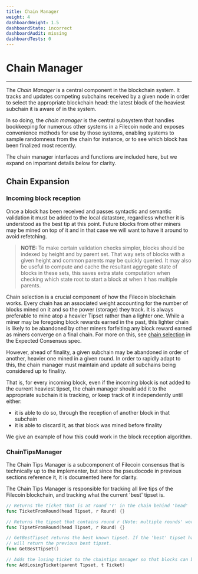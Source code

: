 ```yaml
---
title: Chain Manager
weight: 4
dashboardWeight: 1.5
dashboardState: incorrect
dashboardAudit: missing
dashboardTests: 0
---
```


# Chain Manager
---

The _Chain Manager_ is a central component in the blockchain system. It tracks and updates competing subchains received by a given node in order to select the appropriate blockchain head: the latest block of the heaviest subchain it is aware of in the system.

In so doing, the _chain manager_ is the central subsystem that handles bookkeeping for numerous other systems in a Filecoin node and exposes convenience methods for use by those systems, enabling systems to sample randomness from the chain for instance, or to see which block has been finalized most recently.

The chain manager interfaces and functions are included here, but we expand on important details below for clarity.


## Chain Expansion

### Incoming block reception

Once a block has been received and passes syntactic and semantic validation it must be added to the local datastore, regardless whether it is understood as the best tip at this point. Future blocks from other miners may be mined on top of it and in that case we will want to have it around to avoid refetching.

> **NOTE:** To make certain validation checks simpler, blocks should be indexed by height and by parent set. That way sets of blocks with a given height and common parents may be quickly queried. It may also be useful to compute and cache the resultant aggregate state of blocks in these sets, this saves extra state computation when checking which state root to start a block at when it has multiple parents.

Chain selection is a crucial component of how the Filecoin blockchain works. Every chain has an associated weight accounting for the number of blocks mined on it and so the power (storage) they track. It is always preferable to mine atop a heavier Tipset rather than a lighter one. While a miner may be foregoing block rewards earned in the past, this lighter chain is likely to be abandoned by other miners forfeiting any block reward earned as miners converge on a final chain. For more on this, see [chain selection](expected_consensus#chain-selection) in the Expected Consensus spec.

However, ahead of finality, a given subchain may be abandoned in order of another, heavier one mined in a given round. In order to rapidly adapt to this, the chain manager must maintain and update all subchains being considered up to finality.

That is, for every incoming block, even if the incoming block is not added to the current heaviest tipset, the chain manager should add it to the appropriate subchain it is tracking, or keep track of it independently until either:
- it is able to do so, through the reception of another block in that subchain
- it is able to discard it, as that block was mined before finality

We give an example of how this could work in the block reception algorithm.

### ChainTipsManager

The Chain Tips Manager is a subcomponent of Filecoin consensus that is technically up to the implementer, but since the pseudocode in previous sections reference it, it is documented here for clarity.

The Chain Tips Manager is responsible for tracking all live tips of the Filecoin blockchain, and tracking what the current 'best' tipset is.

```go
// Returns the ticket that is at round 'r' in the chain behind 'head'
func TicketFromRound(head Tipset, r Round) {}

// Returns the tipset that contains round r (Note: multiple rounds' worth of tickets may exist within a single block due to losing tickets being added to the eventually successfully generated block)
func TipsetFromRound(head Tipset, r Round) {}

// GetBestTipset returns the best known tipset. If the 'best' tipset hasn't changed, then this
// will return the previous best tipset.
func GetBestTipset()

// Adds the losing ticket to the chaintips manager so that blocks can be mined on top of it
func AddLosingTicket(parent Tipset, t Ticket)
```
